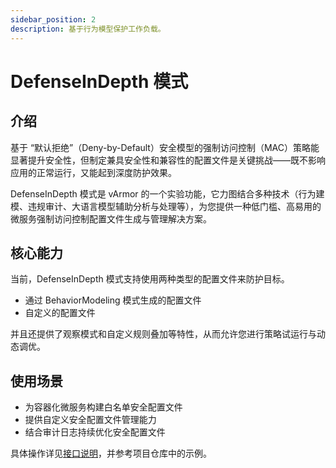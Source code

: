```yaml
---
sidebar_position: 2
description: 基于行为模型保护工作负载。
---
```


# DefenseInDepth 模式

## 介绍

基于 “默认拒绝”（Deny-by-Default）安全模型的强制访问控制（MAC）策略能显著提升安全性，但制定兼具安全性和兼容性的配置文件是关键挑战——既不影响应用的正常运行，又能起到深度防护效果。

DefenseInDepth 模式是 vArmor 的一个实验功能，它力图结合多种技术（行为建模、违规审计、大语言模型辅助分析与处理等），为您提供一种低门槛、高易用的微服务强制访问控制配置文件生成与管理解决方案。

## 核心能力

当前，DefenseInDepth 模式支持使用两种类型的配置文件来防护目标。

* 通过 BehaviorModeling 模式生成的配置文件
* 自定义的配置文件

并且还提供了观察模式和自定义规则叠加等特性，从而允许您进行策略试运行与动态调优。

## 使用场景

* 为容器化微服务构建白名单安全配置文件
* 提供自定义安全配置文件管理能力
* 结合审计日志持续优化安全配置文件

具体操作详见[接口说明](../../../getting_started/interface_specification.md#defenseindepth)，并参考项目仓库中的示例。
